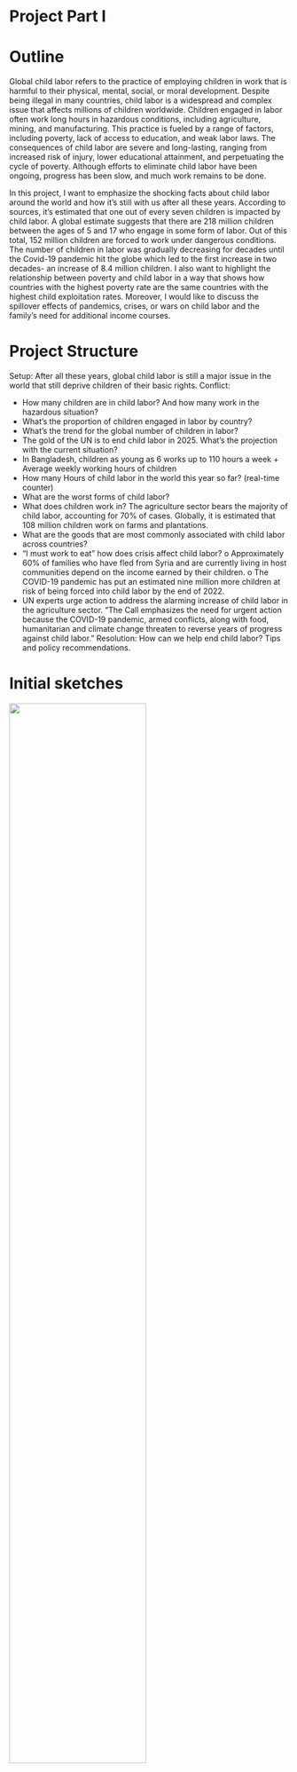 # Project Part I

# Outline

Global child labor refers to the practice of employing children in work that is harmful to their physical, mental, social, or moral development. Despite being illegal in many countries, child labor is a widespread and complex issue that affects millions of children worldwide. Children engaged in labor often work long hours in hazardous conditions, including agriculture, mining, and manufacturing. This practice is fueled by a range of factors, including poverty, lack of access to education, and weak labor laws. The consequences of child labor are severe and long-lasting, ranging from increased risk of injury, lower educational attainment, and perpetuating the cycle of poverty. Although efforts to eliminate child labor have been ongoing, progress has been slow, and much work remains to be done. 

In this project, I want to emphasize the shocking facts about child labor around the world and how it’s still with us after all these years. According to sources, it’s estimated that one out of every seven children is impacted by child labor. A global estimate suggests that there are 218 million children between the ages of 5 and 17 who engage in some form of labor. Out of this total, 152 million children are forced to work under dangerous conditions.   The number of children in labor was gradually decreasing for decades until the Covid-19 pandemic hit the globe which led to the first increase in two decades- an increase of 8.4 million children.   I also want to highlight the relationship between poverty and child labor in a way that shows how countries with the highest poverty rate are the same countries with the highest child exploitation rates. Moreover, I would like to discuss the spillover effects of pandemics, crises, or wars on child labor and the family’s need for additional income courses. 

# Project Structure
Setup: 
After all these years, global child labor is still a major issue in the world that still deprive children of their basic rights.
Conflict:
* How many children are in child labor? And how many work in the hazardous situation?
* What’s the proportion of children engaged in labor by country?
* What’s the trend for the global number of children in labor? 
* The gold of the UN is to end child labor in 2025. What’s the projection with the current situation?
* In Bangladesh, children as young as 6 works up to 110 hours a week + Average weekly working hours of children
* How many Hours of child labor in the world this year so far? (real-time counter)
* What are the worst forms of child labor?
* What does children work in? The agriculture sector bears the majority of child labor, accounting for 70% of cases. Globally, it is estimated that 108 million children work on farms and plantations.
* What are the goods that are most commonly associated with child labor across countries?
* “I must work to eat” how does crisis affect child labor?
o	Approximately 60% of families who have fled from Syria and are currently living in host communities depend on the income earned by their children.
o	The COVID-19 pandemic has put an estimated nine million more children at risk of being forced into child labor by the end of 2022.
* UN experts urge action to address the alarming increase of child labor in the agriculture sector. “The Call emphasizes the need for urgent action because the COVID-19 pandemic, armed conflicts, along with food, humanitarian and climate change threaten to reverse years of progress against child labor.” 
Resolution:
How can we help end child labor? Tips and policy recommendations. 

# Initial sketches
<img src="https://raw.githubusercontent.com/salghamdi93/alghamdi-portfolio/main/Project sketches o[3845].png" width="70%" height="70%">

# Data Sources
1.	Children aged 5-17 years engaged in labor.
 Source: https://ourworldindata.org/grapher/children-aged-5-17-years-engaged-in-labour?tab=table
2.	Poverty rate by country
Source: https://wisevoter.com/country-rankings/poverty-rate-by-country/

3.	Distribution of population between different poverty thresholds up to 30 dollars
source: World Bank Data are based on primary household survey data obtained from government statistical agencies and World Bank country departments.

4.	Share of children in hazardous work by sex and age (%)
Source: https://ilostat.ilo.org/topics/child-labour/

5.	Global progress against child labor
Source: Report: child labor: global estimates 2020, trends and the road forward
https://www.google.com/url?sa=t&rct=j&q=&esrc=s&source=web&cd=&ved=2ahUKEwihuLf-rZH9AhWFElkFHaR8DxcQFnoECAgQAQ&url=https%3A%2F%2Fdata.unicef.org%2Fwp-content%2Fuploads%2F2022%2F01%2FChild-Labour-Report-1_24.pdf&usg=AOvVaw3Vqi9srS1CDz805QHaVeFG 

6.	Prevalence of child labor by country
Source: https://ilostat.ilo.org/topics/child-labour/ 

7.	Proportion of children engaged in economic activity and household chores (%)
Source: https://ilostat.ilo.org/resources/concepts-and-definitions/description-sustainable-development-labour-market-indicators/ 
8.	Goods that are most commonly associated with child labor across
Source: https://www.dol.gov/sites/dolgov/files/ILAB/child_labor_reports/tda2022/2022ListofGoodsExcel.xlsx 

9.	Average working hours of children
Source: https://ourworldindata.org/grapher/average-working-hours-of-children?tab=table

# Method and medium 
I would need to do more work on writing the text that will be along with the graphs and to decide what the topic and headlines will be. I also plan to use Shorthand to showcase the story, so I need to do more work on finding appropriate images and graphics that help in story flow and meaning.

#References

 i https://www.ilo.org/ipec/facts/lang--en/index.htm
 ii https://www.theworldcounts.com/stories/child-labor-facts-and-statistics
 iii https://www.theguardian.com/law/2021/jun/10/child-labour-worldwide-increases-for-first-time-in-20-yearsdeprive
 iv https://www.ohchr.org/en/press-releases/2022/05/un-experts-urge-action-address-alarming-increase-child-labour-agriculture
